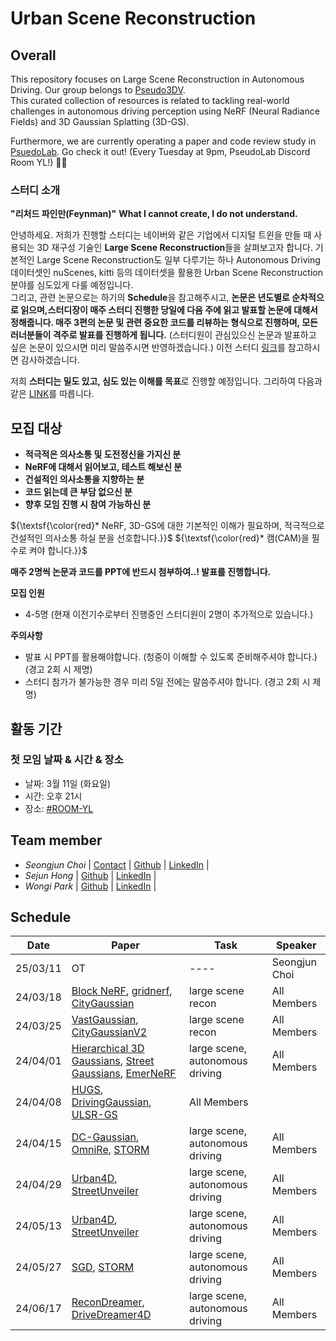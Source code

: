 # Urban Scene Reconstruction

<!--
![model overview](NeRFwithRealWorld.png)
--> 

## Overall
This repository focuses on Large Scene Reconstruction in Autonomous Driving. Our group belongs to [Pseudo3DV](https://github.com/Pseudo-Lab/Pseudo3DV). </br>
This curated collection of resources is related to tackling real-world challenges in autonomous driving perception using NeRF (Neural Radiance Fields) and 3D Gaussian Splatting (3D-GS).

Furthermore, we are currently operating a paper and code review study in [PsuedoLab](https://discord.gg/mNAT2GKM). Go check it out!
(Every Tuesday at 9pm, PseudoLab Discord Room YL!) 🚗💡

### 스터디 소개
**"리처드 파인만(Feynman)"**
**What I cannot create, I do not understand.**

안녕하세요. 저희가 진행할 스터디는 네이버와 같은 기업에서 디지털 트윈을 만들 때 사용되는 3D 재구성 기술인 **Large Scene Reconstruction**들을 살펴보고자 합니다. 기본적인 Large Scene Reconstruction도 일부 다루기는 하나 Autonomous Driving 데이터셋인 nuScenes, kitti 등의 데이터셋을 활용한 Urban Scene Reconstruction 분야를 심도있게 다룰 예정입니다.</br>
그리고, 관련 논문으로는 하기의 **Schedule**을 참고해주시고, **논문은 년도별로 순차적으로 읽으며,스터디장이 매주 스터디 진행한 당일에 다음 주에 읽고 발표할 논문에 대해서 정해줍니다. 매주 3편의 논문 및 관련 중요한 코드를 리뷰하는 형식으로 진행하며, 모든 러너분들이 격주로 발표를 진행하게 됩니다.** (스터디원이 관심있으신 논문과 발표하고 싶은 논문이 있으시면 미리 말씀주시면 반영하겠습니다.)
이전 스터디 [링크](https://github.com/Pseudo-Lab/NeRFwithRealWorld)를 참고하시면 감사하겠습니다.

저희 **스터디는 밀도 있고, 심도 있는 이해를 목표**로 진행할 예정입니다. 
그리하여 다음과 같은 [LINK](https://github.com/Pseudo-Lab/Pseudo3DV)를 따릅니다.

## 모집 대상
- **적극적은 의사소통 및 도전정신을 가지신 분**
- **NeRF에 대해서 읽어보고, 테스트 해보신 분**
- **건설적인 의사소통을 지향하는 분**
- **코드 읽는데 큰 부담 없으신 분**
- **향후 모임 진행 시 참여 가능하신 분**

${\textsf{\color{red}* NeRF, 3D-GS에 대한 기본적인 이해가 필요하며, 적극적으로 건설적인 의사소통 하실 분을 선호합니다.}}$
${\textsf{\color{red}*  캠(CAM)을 필수로 켜야 합니다.}}$

**매주 2명씩 논문과 코드를 PPT에 반드시 첨부하여..! 발표를 진행합니다.**

**모집 인원**
- 4-5명 (현재 이전기수로부터 진행중인 스터디원이 2명이 추가적으로 있습니다.)

**주의사항**
  - 발표 시 PPT를 활용해야합니다. (청중이 이해할 수 있도록 준비해주셔야 합니다.)  (경고 2회 시 제명)
  - 스터디 참가가 불가능한 경우 미리 5일 전에는 말씀주셔야 합니다. (경고 2회 시 제명)

## 활동 기간
### 첫 모임 날짜 & 시간 & 장소
- 날짜: 3월 11일 (화요일)
- 시간: 오후 21시
- 장소: [#ROOM-YL](https://discord.gg/nbpAWKUm)


## Team member
- _Seongjun Choi_ | [Contact](sjchoi.dp@gmail.com) | [Github](https://github.com/DrawingProcess) | [LinkedIn](https://www.linkedin.com/in/seongjun-choi-60b718205/) |
- _Sejun Hong_ | [Github](https://github.com/SEJUNHONG) | [LinkedIn](https://www.linkedin.com/in/sejun-hong-073758289/) |
- _Wongi Park_ | [Github](https://github.com/kalelpark) | [LinkedIn](https://www.linkedin.com/in/wongipark/) |

## Schedule

| Date | Paper | Task | Speaker |
| -------- | -------- | ---- | ---- |
| 25/03/11 | OT       | ---- | Seongjun Choi |
| 24/03/18 | [Block NeRF](https://waymo.com/research/block-nerf/), [gridnerf](https://city-super.github.io/gridnerf/), [CityGaussian](https://dekuliutesla.github.io/citygs/) | large scene recon   | All Members |
| 24/03/25 | [VastGaussian](https://vastgaussian.github.io/), [CityGaussianV2](https://dekuliutesla.github.io/CityGaussianV2/) | large scene recon   | All Members |
| 24/04/01 | [Hierarchical 3D Gaussians](https://repo-sam.inria.fr/fungraph/hierarchical-3d-gaussians), [Street Gaussians](https://github.com/zju3dv/street_gaussians), [EmerNeRF](https://emernerf.github.io/) | large scene, autonomous driving   | All Members |
| 24/04/08 | [HUGS](https://openaccess.thecvf.com/content/CVPR2024/papers/Zhou_HUGS_Holistic_Urban_3D_Scene_Understanding_via_Gaussian_Splatting_CVPR_2024_paper.pdf), [DrivingGaussian](https://pkuvdig.github.io/DrivingGaussian/), [ULSR-GS](https://ulsrgs.github.io)   | All Members |
| 24/04/15 | [DC-Gaussian](https://arxiv.org/abs/2405.17705), [OmniRe](https://ziyc.github.io/omnire/), [STORM](https://jiawei-yang.github.io/STORM/) | large scene, autonomous driving   | All Members |
| 24/04/29 | [Urban4D](https://arxiv.org/abs/2412.03473), [StreetUnveiler](https://streetunveiler.github.io/) | large scene, autonomous driving   | All Members |
| 24/05/13 | [Urban4D](https://arxiv.org/abs/2412.03473), [StreetUnveiler](https://streetunveiler.github.io/) | large scene, autonomous driving   | All Members |
| 24/05/27 | [SGD](https://arxiv.org/abs/2403.20079), [STORM](https://jiawei-yang.github.io/STORM/) | large scene, autonomous driving   | All Members |
| 24/06/17 | [ReconDreamer](https://arxiv.org/pdf/2411.19548), [DriveDreamer4D](https://arxiv.org/pdf/2410.13571) | large scene, autonomous driving   | All Members |
